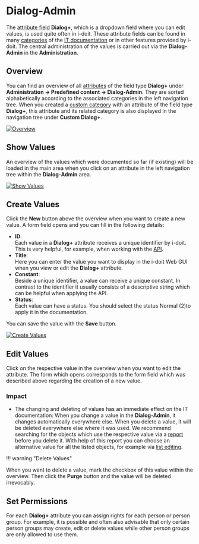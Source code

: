 # Dialog-Admin

The [attribute field](./attribute-fields.md) **Dialog+**, which is a dropdown field where you can edit values, is used quite often in i-doit. These attribute fields can be found in many [categories](../glossary.md) of the [IT documentation](../glossary.md) or in other features provided by i-doit. The central administration of the values is carried out via the **Dialog-Admin** in the **Administration**.

## Overview

You can find an overview of all [attributes](../glossary.md) of the field type **Dialog+** under **Administration → Predefined content → Dialog-Admin**. They are sorted alphabetically according to the associated categories in the left navigation tree. When you created a [custom category](./custom-categories.md) with an attribute of the field type **Dialog+**, this attribute and its related category is also displayed in the navigation tree under **Custom Dialog+**.

[![Overview](../assets/images/en/basics/dialog-admin/1-da.png)](../assets/images/en/basics/dialog-admin/1-da.png)

## Show Values

An overview of the values which were documented so far (if existing) will be loaded in the main area when you click on an attribute in the left navigation tree within the **Dialog-Admin** area.

[![Show Values](../assets/images/en/basics/dialog-admin/2-da.png)](../assets/images/en/basics/dialog-admin/2-da.png)

## Create Values

Click the **New** button above the overview when you want to create a new value. A form field opens and you can fill in the following details:

- **ID**:<br>
    Each value in a **Dialog+** attribute receives a unique identifier by i-doit. This is very helpful, for example, when working with the [API](../i-doit-pro-add-ons/api/index.md).
- **Title**:<br>
    Here you can enter the value you want to display in the i-doit Web GUI when you view or edit the **Dialog+** attribute.
- **Constant**:<br>
    Beside a unique identifier, a value can receive a unique constant. In contrast to the identifier it usually consists of a descriptive string which can be helpful when applying the API.
- **Status**:<br>
    Each value can have a status. You should select the status Normal (2)to apply it in the documentation.

You can save the value with the **Save** button.

[![Create Values](../assets/images/en/basics/dialog-admin/3-da.png)](../assets/images/en/basics/dialog-admin/3-da.png)

## Edit Values

Click on the respective value in the overview when you want to edit the attribute. The form which opens corresponds to the form field which was described above regarding the creation of a new value.

### Impact

- The changing and deleting of values has an immediate effect on the IT documentation: When you change a value in the **Dialog-Admin**, it changes automatically everywhere else. When you delete a value, it will be deleted everywhere else where it was used. We recommend searching for the objects which use the respective value via a [report](../evaluation/report-manager.md) before you delete it. With help of this report you can choose an alternative value for all the listed objects, for example via [list editing](../efficient-documentation/list-editing.md).

!!! warning "Delete Values"

When you want to delete a value, mark the checkbox of this value within the overview. Then click the **Purge** button and the value will be deleted irrevocably.

## Set Permissions

For each **Dialog+** attribute you can assign rights for each person or person group. For example, it is possible and often also advisable that only certain person groups may create, edit or delete values while other person groups are only allowed to use them.
